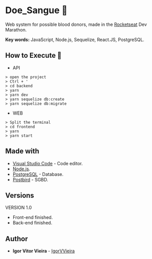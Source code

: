 # Doe_Sangue 💉
Web system for possible blood donors, made in the [Rocketseat](https://github.com/Rocketseat) Dev Marathon. 

**Key words:** JavaScript, Node.js, Sequelize, React.JS, PostgreSQL.

## How to Execute 🤔

* API
```
> open the project
> Ctrl + '
> cd backend
> yarn
> yarn dev
> yarn sequelize db:create
> yarn sequelize db:migrate
```
* WEB
```
> Split the terminal
> cd frontend
> yarn
> yarn start
```

## Made with
* [Visual Studio Code](https://code.visualstudio.com/) - Code editor.
* [Node.js](https://nodejs.org/en/).
* [PostgreSQL](https://www.postgresql.org/) - Database.
* [Postbird](https://www.electronjs.org/apps/postbird) - SGBD.


## Versions
VERSION 1.0
* Front-end finished.
* Back-end finished.

## Author
* **Igor Vitor Vieira** - [IgorVVieira](https://github.com/IgorVViera)
